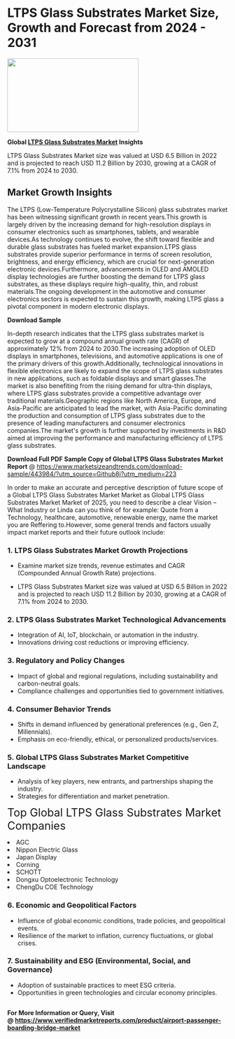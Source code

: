<H1>LTPS Glass Substrates Market Size, Growth and Forecast from 2024 - 2031</H1><img class="aligncenter size-medium wp-image-584254" src="https://thirdeyenews.in/wp-content/uploads/2024/09/Global-Market-Research-300x168.jpeg" alt="" width="300" height="168" /><p><strong>Global&nbsp;<a href="https://www.marketsizeandtrends.com/download-sample/443984/?utm_source=Github8j?utm_medium=223">LTPS Glass Substrates Market</a> Insights</strong></p><p>LTPS Glass Substrates Market size was valued at USD 6.5 Billion in 2022 and is projected to reach USD 11.2 Billion by 2030, growing at a CAGR of 7.1% from 2024 to 2030.</p><p><h2>Market Growth Insights</h2> <p>The LTPS (Low-Temperature Polycrystalline Silicon) glass substrates market has been witnessing significant growth in recent years.This growth is largely driven by the increasing demand for high-resolution displays in consumer electronics such as smartphones, tablets, and wearable devices.As technology continues to evolve, the shift toward flexible and durable glass substrates has fueled market expansion.LTPS glass substrates provide superior performance in terms of screen resolution, brightness, and energy efficiency, which are crucial for next-generation electronic devices.Furthermore, advancements in OLED and AMOLED display technologies are further boosting the demand for LTPS glass substrates, as these displays require high-quality, thin, and robust materials.The ongoing development in the automotive and consumer electronics sectors is expected to sustain this growth, making LTPS glass a pivotal component in modern electronic displays.</p> <p><strong>Download Sample</strong></p> <p>In-depth research indicates that the LTPS glass substrates market is expected to grow at a compound annual growth rate (CAGR) of approximately 12% from 2024 to 2030.The increasing adoption of OLED displays in smartphones, televisions, and automotive applications is one of the primary drivers of this growth.Additionally, technological innovations in flexible electronics are likely to expand the scope of LTPS glass substrates in new applications, such as foldable displays and smart glasses.The market is also benefiting from the rising demand for ultra-thin displays, where LTPS glass substrates provide a competitive advantage over traditional materials.Geographic regions like North America, Europe, and Asia-Pacific are anticipated to lead the market, with Asia-Pacific dominating the production and consumption of LTPS glass substrates due to the presence of leading manufacturers and consumer electronics companies.The market's growth is further supported by investments in R&D aimed at improving the performance and manufacturing efficiency of LTPS glass substrates.</p> <p><span class=""><strong>Download Full PDF Sample Copy of Global LTPS Glass Substrates Market Report</strong> @ <a href="https://www.marketsizeandtrends.com/download-sample/443984/?utm_source=Github8j?utm_medium=223" target="_blank">https://www.marketsizeandtrends.com/download-sample/443984/?utm_source=Github8j?utm_medium=223</a></span></p><p>In order to make an accurate and perceptive description of future scope of a Global&nbsp;LTPS Glass Substrates Market Market as Global&nbsp;LTPS Glass Substrates Market Market of 2025, you need to describe a clear Vision &ndash; What Industry or Linda can you think of for example: Quote from a Technology, healthcare, automotive, renewable energy, name the market you are Reffering to.However, some general trends and factors usually impact market reports and their future outlook include:</p><h3>1.&nbsp;<strong>LTPS Glass Substrates Market Growth Projections</strong></h3><ul><li>Examine market size trends, revenue estimates and CAGR (Compounded Annual Growth Rate) projections.</li><li><p>LTPS Glass Substrates Market size was valued at USD 6.5 Billion in 2022 and is projected to reach USD 11.2 Billion by 2030, growing at a CAGR of 7.1% from 2024 to 2030.</p></li></ul><h3>2.&nbsp;<strong>LTPS Glass Substrates Market Technological Advancements</strong></h3><ul><li>Integration of AI, IoT, blockchain, or automation in the industry.</li><li>Innovations driving cost reductions or improving efficiency.</li></ul><h3>3.&nbsp;<strong>Regulatory and Policy Changes</strong></h3><ul><li>Impact of global and regional regulations, including sustainability and carbon-neutral goals.</li><li>Compliance challenges and opportunities tied to government initiatives.</li></ul><h3>4.&nbsp;<strong>Consumer Behavior Trends</strong></h3><ul><li>Shifts in demand influenced by generational preferences (e.g., Gen Z, Millennials).</li><li>Emphasis on eco-friendly, ethical, or personalized products/services.</li></ul><h3>5.&nbsp;<strong>Global LTPS Glass Substrates Market Competitive Landscape</strong></h3><ul><li>Analysis of key players, new entrants, and partnerships shaping the industry.</li><li>Strategies for differentiation and market penetration.</li></ul><p data-pm-slice="1 1 []"><span style="color: inherit; font-family: inherit; font-size: 25px;">Top Global LTPS Glass Substrates Market Companies</span></p><div class="" data-test-id=""><p><li>AGC</li><li> Nippon Electric Glass</li><li> Japan Display</li><li> Corning</li><li> SCHOTT</li><li> Dongxu Optoelectronic Technology</li><li> ChengDu COE Technology</li></p></div><h3>6.&nbsp;<strong>Economic and Geopolitical Factors</strong></h3><ul><li>Influence of global economic conditions, trade policies, and geopolitical events.</li><li>Resilience of the market to inflation, currency fluctuations, or global crises.</li></ul><h3>7.&nbsp;<strong>Sustainability and ESG (Environmental, Social, and Governance)</strong></h3><ul><li>Adoption of sustainable practices to meet ESG criteria.</li><li>Opportunities in green technologies and circular economy principles.</li></ul><h2><strong style="font-size: 14px;">For More Information or Query, Visit @&nbsp;</strong><a style="background-color: #ffffff; font-size: 14px;" href="https://www.marketsizeandtrends.com/report/ltps-glass-substrates-market/" target="_blank">https://www.verifiedmarketreports.com/product/airport-passenger-boarding-bridge-market</a></h2>